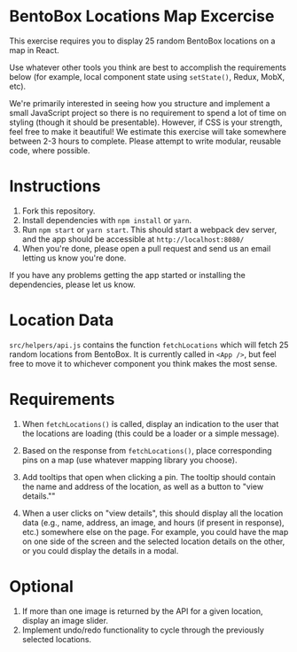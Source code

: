 # BentoBox Locations Map Excercise

This exercise requires you to display 25 random BentoBox locations on a map in React.

Use whatever other tools you think are best to accomplish the requirements below (for example, local component state using `setState()`, Redux, MobX, etc).

We're primarily interested in seeing how you structure and implement a small JavaScript project so there is no requirement to spend a lot of time on styling (though it should be presentable). However, if CSS is your strength, feel free to make it beautiful! We estimate this exercise will take somewhere between 2-3 hours to complete. Please attempt to write modular, reusable code, where possible.

# Instructions

1.  Fork this repository.
2.  Install dependencies with `npm install` or `yarn`.
3.  Run `npm start` or `yarn start`. This should start a webpack dev server, and the app should be accessible at `http://localhost:8080/`
4.  When you're done, please open a pull request and send us an email letting us know you're done.

If you have any problems getting the app started or installing the dependencies, please let us know.

# Location Data

`src/helpers/api.js` contains the function `fetchLocations` which will fetch 25 random locations from BentoBox. It is currently called in `<App />`, but feel free to move it to whichever component you think makes the most sense.

# Requirements

1.  When `fetchLocations()` is called, display an indication to the user that the locations are loading (this could be a loader or a simple message).

2.  Based on the response from `fetchLocations()`, place corresponding pins on a map (use whatever mapping library you choose).

3.  Add tooltips that open when clicking a pin. The tooltip should contain the name and address of the location, as well as a button to "view details.""

4.  When a user clicks on "view details", this should display all the location data (e.g., name, address, an image, and hours (if present in response), etc.) somewhere else on the page. For example, you could have the map on one side of the screen and the selected location details on the other, or you could display the details in a modal.

# Optional

1.  If more than one image is returned by the API for a given location, display an image slider.
2.  Implement undo/redo functionality to cycle through the previously selected locations.

